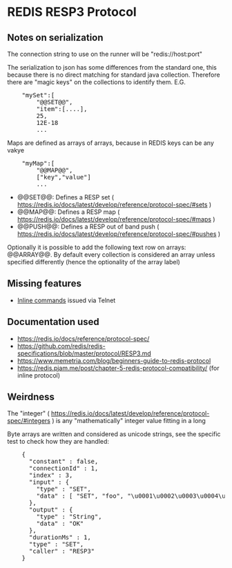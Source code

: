 # REDIS RESP3 Protocol

## Notes on serialization

The connection string to use on the runner will be "redis://host:port"

The serialization to json has some differences from the standard one, this because
there is no direct matching for standard java collection. Therefore there are
"magic keys" on the collections to identify them. E.G.

<pre>
    "mySet":[
        "@@SET@@",
        "item":[....],
        25,
        12E-18
        ...
</pre>

Maps are defined as arrays of arrays, because in REDIS keys can be any vakye

<pre>
    "myMap":[
        "@@MAP@@",
        ["key","value"]
        ...    
</pre>

* @@SET@@: Defines a RESP set ( https://redis.io/docs/latest/develop/reference/protocol-spec/#sets )
* @@MAP@@: Defines a RESP map ( https://redis.io/docs/latest/develop/reference/protocol-spec/#maps )
* @@PUSH@@: Defines a RESP out of band push ( https://redis.io/docs/latest/develop/reference/protocol-spec/#pushes )

Optionally it is possible to add the following text row on arrays: @@ARRAY@@. By default 
every collection is considered an array unless specified differently (hence the optionality 
of the array label) 

## Missing features

* [Inline commands](https://redis.io/docs/latest/develop/reference/protocol-spec/#inline-commands) issued via Telnet

## Documentation used

* https://redis.io/docs/reference/protocol-spec/
* https://github.com/redis/redis-specifications/blob/master/protocol/RESP3.md
* https://www.memetria.com/blog/beginners-guide-to-redis-protocol
* https://redis.pjam.me/post/chapter-5-redis-protocol-compatibility/ (for inline protocol)

## Weirdness

The "integer" ( https://redis.io/docs/latest/develop/reference/protocol-spec/#integers ) is any "mathematically" integer
value fitting in a long

Byte arrays are written and considered as unicode strings, see the specific test
to check how they are handled:

<pre>
    {
      "constant" : false,
      "connectionId" : 1,
      "index" : 3,
      "input" : {
        "type" : "SET",
        "data" : [ "SET", "foo", "\u0001\u0002\u0003\u0004\u0005\u0006\u0007\r\n" ]
      },
      "output" : {
        "type" : "String",
        "data" : "OK"
      },
      "durationMs" : 1,
      "type" : "SET",
      "caller" : "RESP3"
    }
</pre>